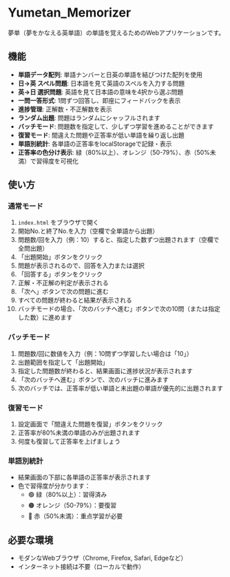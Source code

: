 # Yumetan_Memorizer

夢単（夢をかなえる英単語）の単語を覚えるためのWebアプリケーションです。

## 機能

- **単語データ配列**: 単語ナンバーと日英の単語を結びつけた配列を使用
- **日→英 スペル問題**: 日本語を見て英語のスペルを入力する問題
- **英→日 選択問題**: 英語を見て日本語の意味を4択から選ぶ問題
- **一問一答形式**: 1問ずつ回答し、即座にフィードバックを表示
- **進捗管理**: 正解数・不正解数を表示
- **ランダム出題**: 問題はランダムにシャッフルされます
- **バッチモード**: 問題数を指定して、少しずつ学習を進めることができます
- **復習モード**: 間違えた問題や正答率が低い単語を繰り返し出題
- **単語別統計**: 各単語の正答率をlocalStorageで記録・表示
- **正答率の色分け表示**: 緑（80%以上）、オレンジ（50-79%）、赤（50%未満）で習得度を可視化

## 使い方

### 通常モード
1. `index.html` をブラウザで開く
2. 開始No.と終了No.を入力（空欄で全単語から出題）
3. 問題数/回を入力（例：10）すると、指定した数ずつ出題されます（空欄で全問出題）
4. 「出題開始」ボタンをクリック
5. 問題が表示されるので、回答を入力または選択
6. 「回答する」ボタンをクリック
7. 正解・不正解の判定が表示される
8. 「次へ」ボタンで次の問題に進む
9. すべての問題が終わると結果が表示される
10. バッチモードの場合、「次のバッチへ進む」ボタンで次の10問（または指定した数）に進めます

### バッチモード
1. 問題数/回に数値を入力（例：10問ずつ学習したい場合は「10」）
2. 出題範囲を指定して「出題開始」
3. 指定した問題数が終わると、結果画面に進捗状況が表示されます
4. 「次のバッチへ進む」ボタンで、次のバッチに進みます
5. 次のバッチでは、正答率が低い単語と未出題の単語が優先的に出題されます

### 復習モード
1. 設定画面で「間違えた問題を復習」ボタンをクリック
2. 正答率が80%未満の単語のみが出題されます
3. 何度も復習して正答率を上げましょう

### 単語別統計
- 結果画面の下部に各単語の正答率が表示されます
- 色で習得度が分かります：
  - 🟢 緑（80%以上）：習得済み
  - 🟠 オレンジ（50-79%）：要復習
  - 🔴 赤（50%未満）：重点学習が必要

## 必要な環境

- モダンなWebブラウザ（Chrome, Firefox, Safari, Edgeなど）
- インターネット接続は不要（ローカルで動作）